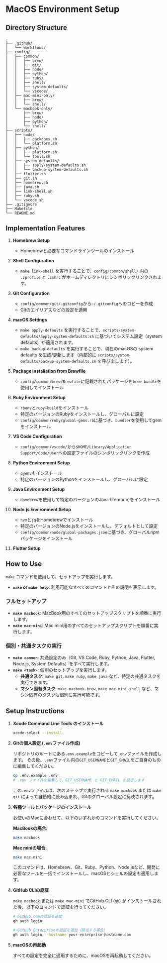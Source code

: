 # MacOS Environment Setup

## Directory Structure

```
.
├── .github/
│   └── workflows/
├── config/
│   ├── common/
│   │   ├── brew/
│   │   ├── git/
│   │   ├── node/
│   │   ├── python/
│   │   ├── ruby/
│   │   ├── shell/
│   │   ├── system-defaults/
│   │   └── vscode/
│   ├── mac-mini-only/
│   │   ├── brew/
│   │   └── shell/
│   └── macbook-only/
│       ├── brew/
│       ├── node/
│       ├── python/
│       └── shell/
├── scripts/
│   ├── node/
│   │   ├── packages.sh
│   │   └── platform.sh
│   ├── python/
│   │   ├── platform.sh
│   │   └── tools.sh
│   ├── system-defaults/
│   │   ├── apply-system-defaults.sh
│   │   └── backup-system-defaults.sh
│   ├── flutter.sh
│   ├── git.sh
│   ├── homebrew.sh
│   ├── java.sh
│   ├── link-shell.sh
│   ├── ruby.sh
│   └── vscode.sh
├── .gitignore
├── Makefile
└── README.md
```

## Implementation Features

1.  **Homebrew Setup**
    -   Homebrewと必要なコマンドラインツールのインストール

2.  **Shell Configuration**
    -   `make link-shell` を実行することで、`config/common/shell/` 内の `.zprofile` と `.zshrc` がホームディレクトリにシンボリックリンクされます。

3.  **Git Configuration**
    -   `config/common/git/.gitconfig`から`~/.gitconfig`へのコピーを作成
    -   Gitのエイリアスなどの設定を適用

4.  **macOS Settings**
    -   `make apply-defaults` を実行することで、`scripts/system-defaults/apply-system-defaults.sh` に基づいてシステム設定（system defaults）が適用されます。
    -   `make backup-defaults` を実行することで、現在のmacOSの system defaults を生成/更新します（内部的に `scripts/system-defaults/backup-system-defaults.sh` を呼び出します）。

5.  **Package Installation from Brewfile**
    -   `config/common/brew/Brewfile`に記載されたパッケージを`brew bundle`を使用してインストール

6.  **Ruby Environment Setup**
    -   `rbenv`と`ruby-build`をインストール
    -   特定のバージョンのRubyをインストールし、グローバルに設定
    -   `config/common/ruby/global-gems.rb`に基づき、`bundler`を使用してgemをインストール

7.  **VS Code Configuration**
    -   `config/common/vscode/`から`$HOME/Library/Application Support/Code/User`への設定ファイルのシンボリックリンクを作成

8.  **Python Environment Setup**
    -   `pyenv`をインストール
    -   特定のバージョンのPythonをインストールし、グローバルに設定

9. **Java Environment Setup**
    -   `Homebrew`を使用して特定のバージョンのJava (Temurin)をインストール

10. **Node.js Environment Setup**
    -   `nvm`と`jq`をHomebrewでインストール
    -   特定のバージョンのNode.jsをインストールし、デフォルトとして設定
    -   `config/common/node/global-packages.json`に基づき、グローバルnpmパッケージをインストール

11. **Flutter Setup**

## How to Use

`make` コマンドを使用して、セットアップを実行します。

- **`make` or `make help`**: 利用可能なすべてのコマンドとその説明を表示します。

### フルセットアップ

- **`make macbook`**: MacBook用のすべてのセットアップスクリプトを順番に実行します。
- **`make mac-mini`**: Mac mini用のすべてのセットアップスクリプトを順番に実行します。

### 個別・共通タスクの実行

- **`make common`**: 共通設定のみ（Git, VS Code, Ruby, Python, Java, Flutter, Node.js, System Defaults）をすべて実行します。
- **`make <task>`**: 個別のセットアップを実行します。
  - **共通タスク**: `make git`, `make ruby`, `make java` など、特定の共通タスクを実行できます。
  - **マシン固有タスク**: `make macbook-brew`, `make mac-mini-shell` など、マシン固有のタスクも個別に実行可能です。

## Setup Instructions

1.  **Xcode Command Line Tools のインストール**

    ```sh
    xcode-select --install
    ```

2.  **Gitの個人設定 (`.env`ファイル作成)**

    リポジトリのルートにある`.env.example`をコピーして`.env`ファイルを作成します。
    その後、`.env`ファイル内の`GIT_USERNAME`と`GIT_EMAIL`をご自身のものに編集してください。

    ```sh
    cp .env.example .env
    # .env ファイルを編集して、GIT_USERNAME と GIT_EMAIL を設定します
    ```
    この`.env`ファイルは、次のステップで実行される `make macbook` または `make git` によって自動的に読み込まれ、Gitのグローバル設定に反映されます。

3.  **各種ツールとパッケージのインストール**

    お使いのMacに合わせて、以下のいずれかのコマンドを実行してください。

    **MacBookの場合:**
    ```sh
    make macbook
    ```

    **Mac miniの場合:**
    ```sh
    make mac-mini
    ```
    このコマンドは、Homebrew、Git、Ruby、Python、Node.jsなど、開発に必要なツールを一括でインストールし、macOSとシェルの設定も適用します。

4.  **GitHub CLIの認証**

    `make macbook` または `make mac-mini` でGitHub CLI (`gh`) がインストールされた後、以下のコマンドで認証を行ってください。

    ```sh
    # GitHub.comの認証を追加
    gh auth login

    # GitHub Enterpriseの認証を追加（該当する場合）
    gh auth login --hostname your-enterprise-hostname.com
    ```

5.  **macOSの再起動**

    すべての設定を完全に適用するために、macOSを再起動してください。
